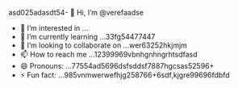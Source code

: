 asd025adasdt54- 👋 Hi, I’m @verefaadse
- 👀 I’m interested in ...
- 🌱 I’m currently learning ...33fg54477447
- 💞️ I’m looking to collaborate on ...wer63252hkjmjm
- 📫 How to reach me ...12399969vbnhgnhngrhtsdfasd
- 😄 Pronouns: ...77554ad5696dsfsddsf7887hgcsas52596+
- ⚡ Fun fact: ...985vnmwerwefhjg258766+6sdf,kjgre99696fdbfd
<!---65wercxvsdf GitHub profile.gr
You can click the Preview link to take a look at 45your changfsd2662dgr4
99gbvcv
525603vcf
nbbn66362
